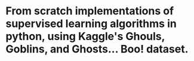# From scratch implementations of supervised learning algorithms in python, using Kaggle's **Ghouls, Goblins, and Ghosts... Boo!** dataset.
